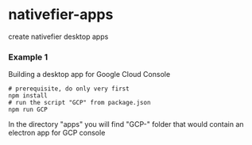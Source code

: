 # nativefier-apps
create nativefier desktop apps

### Example 1

Building a desktop app for Google Cloud Console

```
# prerequisite, do only very first
npm install
# run the script "GCP" from package.json
npm run GCP
```

In the directory "apps" you will find "GCP-<smth>" folder that would contain an electron app for GCP console
